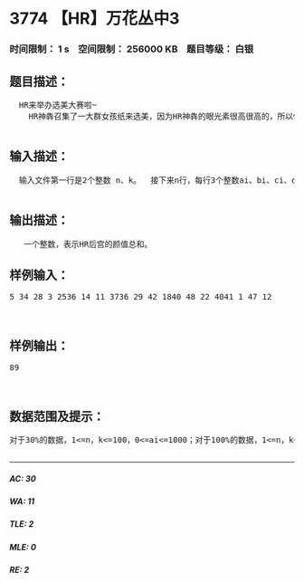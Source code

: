 # 3774 【HR】万花丛中3   
### 时间限制： 1 s&nbsp;&nbsp;&nbsp;&nbsp;空间限制： 256000 KB&nbsp;&nbsp;&nbsp;&nbsp;题目等级： 白银  
## 题目描述：  

<pre>
  HR来举办选美大赛啦~  
    HR神犇召集了一大群女孩纸来选美，因为HR神犇的眼光素很高很高的，所以他会从四个角度来选美，颜值，萌值，粘人值，气质值。当然HR神犇是会衡量重轻的，首先应该拥有高颜值，其次是高气质值，再者是较高的萌值，最后是很粘人√  ZX很讨厌HR神犇有太多太多的女孩子，所以ZX规定HR神犇只能选k个妹纸。   HR神犇要你帮他从n个妹纸中选出k个来。  

</pre>
  
  
## 输入描述：  

<pre>
  输入文件第一行是2个整数 n、k。  接下来n行，每行3个整数ai、bi、ci、di，表示第i名妹纸的颜值为ai，萌值为bi，粘人值为ci，气质值为di。  

</pre>
  
  
## 输出描述：  

<pre>
   一个整数，表示HR后宫的颜值总和。 
</pre>
  
  
## 样例输入：  

<pre>
5 34 28 3 2536 14 11 3736 29 42 1840 48 22 4041 1 47 12  
  

</pre>
  
  
## 样例输出：  

<pre>
89  
  

</pre>
  
  
## 数据范围及提示：  

<pre>
对于30%的数据，1<=n，k<=100，0<=ai<=1000；对于100%的数据，1<=n，k<=105，0<=ai<=105；输入有坑yoooo_(:з」∠)_  

</pre>
  
  
***  

##### AC: 30  
##### WA: 11  
##### TLE: 2  
##### MLE: 0  
##### RE: 2  
